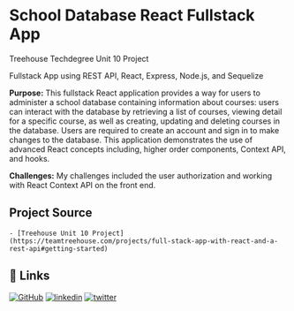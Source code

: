 # School Database React Fullstack App

Treehouse Techdegree Unit 10 Project

Fullstack App using REST API, React, Express, Node.js, and Sequelize

**Purpose:**
This fullstack React application provides a way for users to administer a school database containing information about courses: users can interact with the database by retrieving a list of courses, viewing detail for a specific course, as well as creating, updating and deleting courses in the database. Users are required to create an account and sign in to make changes to the database. This application demonstrates the use of advanced React concepts including, higher order components, Context API, and hooks.

**Challenges:**
My challenges included the user authorization and working with React Context API on the front end.

## Project Source

    - [Treehouse Unit 10 Project] (https://teamtreehouse.com/projects/full-stack-app-with-react-and-a-rest-api#getting-started)

## 🔗 Links

[![GitHub](https://img.shields.io/badge/github-%23121011.svg?style=for-the-badge&logo=github&logoColor=white)](https://github.com/tsipporahc)
[![linkedin](https://img.shields.io/badge/linkedin-0A66C2?style=for-the-badge&logo=linkedin&logoColor=white)](https://www.linkedin.com/in/tsipporahc/)
[![twitter](https://img.shields.io/badge/twitter-1DA1F2?style=for-the-badge&logo=twitter&logoColor=white)](https://twitter.com/tsipporahc)
